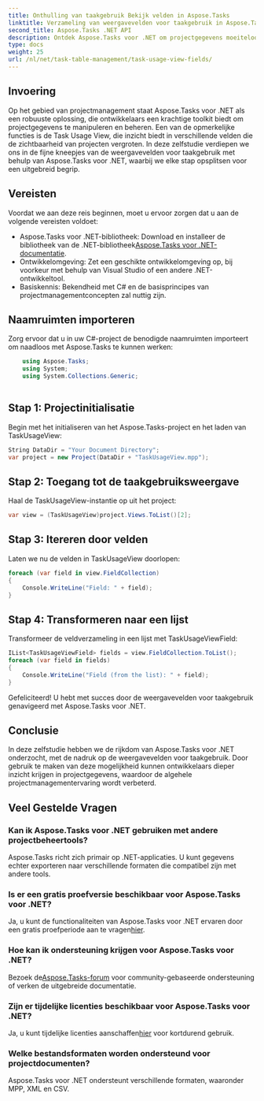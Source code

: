 ```yaml
---
title: Onthulling van taakgebruik Bekijk velden in Aspose.Tasks
linktitle: Verzameling van weergavevelden voor taakgebruik in Aspose.Tasks
second_title: Aspose.Tasks .NET API
description: Ontdek Aspose.Tasks voor .NET om projectgegevens moeiteloos te beheren en te visualiseren. Duik in de weergavevelden voor taakgebruik voor verbeterde projectinzichten.
type: docs
weight: 25
url: /nl/net/task-table-management/task-usage-view-fields/
---
```

## Invoering
Op het gebied van projectmanagement staat Aspose.Tasks voor .NET als een robuuste oplossing, die ontwikkelaars een krachtige toolkit biedt om projectgegevens te manipuleren en beheren. Een van de opmerkelijke functies is de Task Usage View, die inzicht biedt in verschillende velden die de zichtbaarheid van projecten vergroten. In deze zelfstudie verdiepen we ons in de fijne kneepjes van de weergavevelden voor taakgebruik met behulp van Aspose.Tasks voor .NET, waarbij we elke stap opsplitsen voor een uitgebreid begrip.
## Vereisten
Voordat we aan deze reis beginnen, moet u ervoor zorgen dat u aan de volgende vereisten voldoet:
-  Aspose.Tasks voor .NET-bibliotheek: Download en installeer de bibliotheek van de .NET-bibliotheek[Aspose.Tasks voor .NET-documentatie](https://reference.aspose.com/tasks/net/).
- Ontwikkelomgeving: Zet een geschikte ontwikkelomgeving op, bij voorkeur met behulp van Visual Studio of een andere .NET-ontwikkeltool.
- Basiskennis: Bekendheid met C# en de basisprincipes van projectmanagementconcepten zal nuttig zijn.
## Naamruimten importeren
Zorg ervoor dat u in uw C#-project de benodigde naamruimten importeert om naadloos met Aspose.Tasks te kunnen werken:
```csharp
    using Aspose.Tasks;
    using System;
    using System.Collections.Generic;
    
```
## Stap 1: Projectinitialisatie
Begin met het initialiseren van het Aspose.Tasks-project en het laden van TaskUsageView:
```csharp
String DataDir = "Your Document Directory";
var project = new Project(DataDir + "TaskUsageView.mpp");
```
## Stap 2: Toegang tot de taakgebruiksweergave
Haal de TaskUsageView-instantie op uit het project:
```csharp
var view = (TaskUsageView)project.Views.ToList()[2];
```
## Stap 3: Itereren door velden
Laten we nu de velden in TaskUsageView doorlopen:
```csharp
foreach (var field in view.FieldCollection)
{
    Console.WriteLine("Field: " + field);
}
```
## Stap 4: Transformeren naar een lijst
Transformeer de veldverzameling in een lijst met TaskUsageViewField:
```csharp
IList<TaskUsageViewField> fields = view.FieldCollection.ToList();
foreach (var field in fields)
{
    Console.WriteLine("Field (from the list): " + field);
}
```
Gefeliciteerd! U hebt met succes door de weergavevelden voor taakgebruik genavigeerd met Aspose.Tasks voor .NET.
## Conclusie
In deze zelfstudie hebben we de rijkdom van Aspose.Tasks voor .NET onderzocht, met de nadruk op de weergavevelden voor taakgebruik. Door gebruik te maken van deze mogelijkheid kunnen ontwikkelaars dieper inzicht krijgen in projectgegevens, waardoor de algehele projectmanagementervaring wordt verbeterd.
## Veel Gestelde Vragen
### Kan ik Aspose.Tasks voor .NET gebruiken met andere projectbeheertools?
Aspose.Tasks richt zich primair op .NET-applicaties. U kunt gegevens echter exporteren naar verschillende formaten die compatibel zijn met andere tools.
### Is er een gratis proefversie beschikbaar voor Aspose.Tasks voor .NET?
 Ja, u kunt de functionaliteiten van Aspose.Tasks voor .NET ervaren door een gratis proefperiode aan te vragen[hier](https://releases.aspose.com/).
### Hoe kan ik ondersteuning krijgen voor Aspose.Tasks voor .NET?
 Bezoek de[Aspose.Tasks-forum](https://forum.aspose.com/c/tasks/15) voor community-gebaseerde ondersteuning of verken de uitgebreide documentatie.
### Zijn er tijdelijke licenties beschikbaar voor Aspose.Tasks voor .NET?
 Ja, u kunt tijdelijke licenties aanschaffen[hier](https://purchase.aspose.com/temporary-license/) voor kortdurend gebruik.
### Welke bestandsformaten worden ondersteund voor projectdocumenten?
Aspose.Tasks voor .NET ondersteunt verschillende formaten, waaronder MPP, XML en CSV.